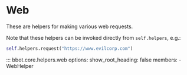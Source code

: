 # Web

These are helpers for making various web requests.

Note that these helpers can be invoked directly from `self.helpers`, e.g.:

```python
self.helpers.request("https://www.evilcorp.com")
```

::: bbot.core.helpers.web
    options:
      show_root_heading: false
      members:
        - WebHelper
